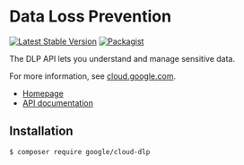 # Data Loss Prevention

[![Latest Stable Version](https://poser.pugx.org/google/cloud-dlp/v/stable)](https://packagist.org/packages/google/cloud-dlp) [![Packagist](https://img.shields.io/packagist/dm/google/cloud-dlp.svg)](https://packagist.org/packages/google/cloud-dlp)

The DLP API lets you understand and manage sensitive data.

For more information, see [cloud.google.com](https://cloud.google.com/dlp/).

* [Homepage](http://googlecloudplatform.github.io/google-cloud-php)
* [API documentation](http://googlecloudplatform.github.io/google-cloud-php/#/docs/cloud-dlp/latest/dlp/readme)

## Installation

```
$ composer require google/cloud-dlp
```
